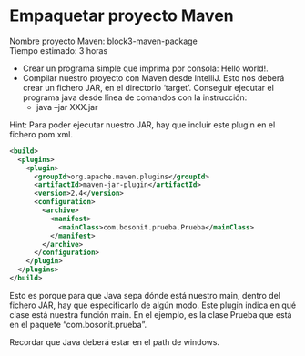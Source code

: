 # Empaquetar proyecto Maven
Nombre proyecto Maven: block3-maven-package  
Tiempo estimado: 3 horas  

- Crear un programa simple que imprima por consola: Hello world!.
- Compilar nuestro proyecto con Maven desde IntelliJ. Esto nos deberá crear un fichero JAR, en el directorio ‘target’. Conseguir ejecutar el programa java desde línea de comandos con la instrucción:
  - java –jar XXX.jar 

Hint: Para poder ejecutar nuestro JAR, hay que incluir este plugin en el fichero pom.xml.

```xml
<build>  
  <plugins>  
    <plugin>  
      <groupId>org.apache.maven.plugins</groupId>  
      <artifactId>maven-jar-plugin</artifactId>  
      <version>2.4</version>  
      <configuration>  
        <archive>  
          <manifest>  
            <mainClass>com.bosonit.prueba.Prueba</mainClass>  
          </manifest>  
        </archive>  
      </configuration>  
    </plugin>  
  </plugins>  
</build>
```


Esto es porque para que Java sepa dónde está nuestro main, dentro del fichero JAR, hay que especificarlo de algún modo. Este plugin indica en qué clase está nuestra función main. En el ejemplo, es la clase Prueba que está en el paquete “com.bosonit.prueba”.

Recordar que Java deberá estar en el path de windows.



